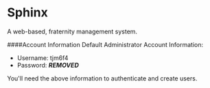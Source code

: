 Sphinx
======
A web-based, fraternity management system.

####Account Information
Default Administrator Account Information:
- Username: tjm6f4
- Password: ***REMOVED***

You'll need the above information to authenticate and create users.
